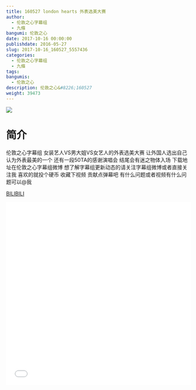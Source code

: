 ```yaml
---
title: 160527 london hearts 外表选美大赛
author: 
  - 伦敦之心字幕组
  - 九條
bangumi: 伦敦之心
date: 2017-10-16 00:00:00
publishdate: 2016-05-27
slug: 2017-10-16_160527_5557436
categories: 
  - 伦敦之心字幕组
  - 九條
tags: 
bangumis: 
  - 伦敦之心
description: 伦敦之心&#8226;160527
weight: 39473
---
```


![](https://i.imgur.com/PROmBkE.jpg)

# 简介  
伦敦之心字幕组 女装艺人VS男大姐VS女艺人的外表选美大赛 让外国人选出自己认为外表最美的一个 还有一段50TA的感谢演唱会 结尾会有迷之物体入场 下载地址在伦敦之心字幕组微博 想了解字幕组更新动态的请关注字幕组微博或者直接关注我 喜欢的就投个硬币 收藏下视频 贡献点弹幕吧
有什么问题或者视频有什么问题可以@我

  [BILIBILI](https://www.bilibili.com/video/av5557436/)


<div class="vcontainer">  <iframe class='video' src="//www.bilibili.com/blackboard/player.html?aid=5557436" width="100%" height="500" frameborder="0" allowfullscreen="allowfullscreen"></iframe></div>
